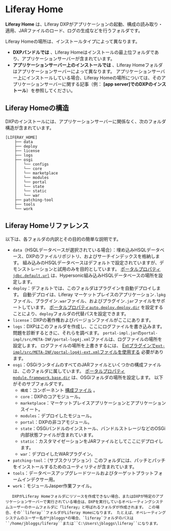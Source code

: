 # Liferay Home

**Liferay Home** は、Liferay DXPがアプリケーションの起動、構成の読み取り・適用、JARファイルのロード、ログの生成などを行うフォルダです。

Liferay Homeの場所は、インストールタイプによって異なります。

  - **DXPバンドルでは** 、Liferay Homeはインストールの最上位フォルダであり、アプリケーションサーバーが含まれています。
  - **アプリケーションサーバー上のインストールでは** 、Liferay Homeフォルダはアプリケーションサーバーによって異なります。 アプリケーションサーバー上にインストールしている場合、Liferay Homeの場所については、そのアプリケーションサーバーに関する記事（例： **\[app server\]でのDXPのインストール**）を参照してください。

<a name="liferay-home-structure" />

## Liferay Homeの構造

DXPのインストールには、アプリケーションサーバーに関係なく、次のフォルダ構造が含まれています。

```
[LIFERAY_HOME]
    ├── data
    ├── deploy
    ├── license
    ├── logs
    ├── osgi
    │   └── configs
    │   └── core
    │   └── marketplace
    │   └── modules
    │   └── portal
    │   └── state
    │   └── static
    │   └── war
    ├── patching-tool
    ├── tools
    └── work
```

<a name="liferay-home-reference" />

<a name="liferay-home-reference" />

## Liferay Homeリファレンス

以下は、各フォルダの内訳とその目的の簡単な説明です。

  - `data`（HSQLデータベースが選択されている場合）：埋め込みHSQLデータベース、DXPのファイルリポジトリ、およびサーチインデックスを格納します。 組み込みのHSQLデータベースはデフォルトで設定されていますが、デモンストレーションと試用のみを目的としています。 [ポータルプロパティ`jdbc.default.url`](https://docs.liferay.com/dxp/portal/7.2-latest/propertiesdoc/portal.properties.html#JDBC) は、Hypersonic組み込みHSQLデータベースの場所を設定します。
  - `deploy`：デフォルトでは、このフォルダはプラグインを自動デプロイします。 自動デプロイは、Liferay マーケットプレイスのアプリケーション`.lpkg`ファイル、プラグイン`.war`ファイル、およびプラグイン`.jar`ファイルをサポートしています。 [ポータルプロパティ`auto.deploy.deploy.dir`](https://docs.liferay.com/dxp/portal/7.2-latest/propertiesdoc/portal.properties.html#Auto%20Deploy) を設定することにより、`deploy`フォルダの代替パスを設定できます。
  - `license`：DXPの著作権およびバージョンファイルがここにあります。
  - `logs`：DXPはこのフォルダを作成し、ここにログファイルを書き込みます。 問題を診断するときに、それらを調べます。 `portal-impl.jar`の`portal-impl/src/META-INF/portal-log4j.xml`ファイルは、ログファイルの場所を設定します。 ログファイルの場所を上書きするには、 [Extプラグインで`ext-impl/src/META-INF/portal-log4j-ext.xml`ファイルを使用する](https://help.liferay.com/hc/articles/360029030791-Customizing-Core-Functionality-with-Ext) 必要があります。
  - `osgi`：OSGiランタイムのすべてのJARファイルといくつかの構成ファイルは、このフォルダに属しています。 [ポータルプロパティ`module.framework.base.dir`](https://docs.liferay.com/dxp/portal/7.2-latest/propertiesdoc/portal.properties.html#Module%20Framework) は、OSGiフォルダの場所を設定します。 以下がそのサブフォルダです。
      - `構成`：コンポーネント [構成ファイル](../../system-administration/system-settings/system-settings.md#exporting-and-deploying-configurations) 。
      - `core`：DXPのコアモジュール。
      - `marketplace`：マーケットプレイスアプリケーションとアプリケーションスイート。
      - `modules`：デプロイしたモジュール。
      - `portal`：DXPの非コアモジュール。
      - `state`：OSGiバンドルのインストール、バンドルストレージなどのOSGi内部状態ファイルが含まれています。
      - `static`：カスタマイゼーションをJARファイルとしてここにデプロイします。
      - `war`：デプロイしたWARプラグイン。
  - `patching-tool`：（サブスクリプション）このフォルダには、パッチとパッチをインストールするためのユーティリティが含まれています。
  - `tools`：データベースアップグレードツールおよびターゲットプラットフォームインデクサー用。
  - `work`：モジュールJasper作業ファイル。

```{note}
   DXPがLiferay Homeフォルダにリソースを作成できない場合、またはDXPが特定のアプリケーションサーバーで実行されている場合は、DXPを実行しているオペレーティングシステムユーザーのホームフォルダに「liferay」と呼ばれるフォルダが作成されます。 この場合、その``liferay``フォルダがLiferay Homeになります。 たとえば、オペレーティングシステムのユーザー名が*jbloggs*の場合、`liferay`フォルダのパスは``/home/jbloggs/liferay``または``C:\Users\jbloggs\liferay``になります。
```
